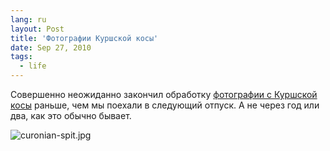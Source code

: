 ```yaml
---
lang: ru
layout: Post
title: 'Фотографии Куршской косы'
date: Sep 27, 2010
tags:
  - life
---
```


Совершенно неожиданно закончил обработку [фотографии с Куршской косы](http://morning.photos/albums/curonian-spit/) раньше, чем мы поехали в следующий отпуск. А не через год или два, как это обычно бывает.

![curonian-spit.jpg](upload://curonian-spit.jpg)

